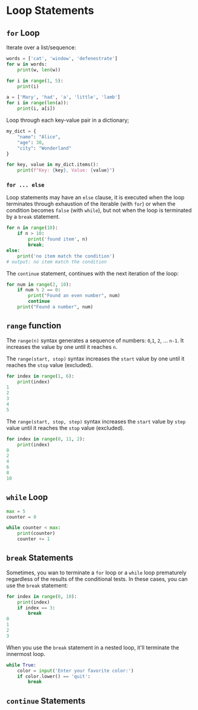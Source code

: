# Loop Statements

## `for` Loop

Iterate over a list/sequence:
```py
words = ['cat', 'window', 'defenestrate']
for w in words:
    print(w, len(w))

for i in range(1, 5):
    print(i)

a = ['Mary', 'had', 'a', 'little', 'lamb']
for i in range(len(a)):
    print(i, a[i])
```

Loop through each key-value pair in a dictionary;

```py
my_dict = {
    "name": "Alice",
    "age": 30,
    "city": "Wonderland"
}

for key, value in my_dict.items():
    print(f"Key: {key}, Value: {value}")
```


### `for ... else`

Loop statements may have an `else` clause, it is executed when the loop terminates through exhaustion of the iterable (with `for`) or when the condition becomes `false` (with `while`), but not when the loop is terminated by a `break` statement.

```py
for n in range(10):
    if n > 10:
        print('found item', n)
        break;
else:
    print('no item match the condition')
# output: no item match the condition
```

The `continue` statement, continues with the next iteration of the loop:

```py
for num in range(2, 10):
    if num % 2 == 0:
        print("Found an even number", num)
        continue
    print("Found a number", num)
```


## `range` function

The `range(n)` syntax generates a sequence of numbers: `0`,`1`, `2`, … `n-1`. It increases the value by one until it reaches `n`.

The `range(start, stop)` syntax increases the `start` value by one until it reaches the `stop` value (excluded).

```py
for index in range(1, 6):
    print(index)
1
2
3
4
5
```

The `range(start, stop, step)` syntax increases the `start` value by `step` value until it reaches the `stop` value (excluded).

```py
for index in range(0, 11, 2):
    print(index)
0
2
4
6
8
10
```


## `while` Loop

```py
max = 5
counter = 0

while counter < max:
    print(counter)
    counter += 1
```


## `break` Statements

Sometimes, you wan to terminate a `for` loop or a `while` loop prematurely regardless of the results of the conditional tests. In these cases, you can use the `break` statement:

```py
for index in range(0, 10):
    print(index)
    if index == 3:
        break
0
1
2
3    
```

When you use the `break` statement in a nested loop, it'll terminate the innermost loop.

```py
while True:
    color = input('Enter your favorite color:')
    if color.lower() == 'quit':
        break
```


## `continue` Statements
